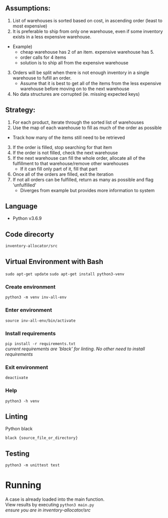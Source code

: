 ## Assumptions:
1) List of warehouses is sorted based on cost, in ascending order (least to most expensive)
2) It is preferable to ship from only one warehouse, even if some inventory exists in a less
expensive warehouse. 
  - Example) 
    - cheap warehouse has 2 of an item. expensive warehouse has 5.
    - order calls for 4 items
    - solution is to ship all from the expensive warehouse
3) Orders will be split when there is not enough inventory in a single warehouse to fufill an order.
   - Assume that it is best to get all of the items from the less expensive warehouse before moving on to the next warehouse
4) No data structures are corrupted (ie. missing expected keys)

## Strategy:
1) For each product, iterate through the sorted list of warehouses
2) Use the map of each warehouse to fill as much of the order as possible
- Track how many of the items still need to be retrieved
3) If the order is filled, stop searching for that item
4) If the order is not filled, check the next warehouse
5) If the next warehouse can fill the whole order, allocate all of the fulfillment to that warehouse/remove other warehouses
   - If it can fill only part of it, fill that part
6) Once all of the orders are filled, exit the iteration
7) If not all orders can be fulfilled, return as many as possible and flag 'unfulfilled'
   - Diverges from example but provides more information to system

## Language
- Python v3.6.9

## Code direcorty
`inventory-allocator/src`

## Virtual Environment with Bash
 `sudo apt-get update`
 `sudo apt-get install python3-venv`

### Create environment
 `python3 -m venv inv-all-env`

### Enter environment
 `source inv-all-env/bin/activate`

### Install requirements
`pip install -r requirements.txt`  
*current requirements are 'black' for linting. No other need to install requirements*

### Exit environment
 `deactivate`

### Help
`python3 -h venv`

## Linting
Python black

`black {source_file_or_directory}`

## Testing
`python3 -m unittest test`

# Running
A case is already loaded into the main function.  
View results by executing `python3 main.py`  
*ensure you are in inventory-allocator/src*

